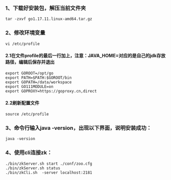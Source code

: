 ### 1、下载好安装包，解压当前文件夹

```
tar -zxvf go1.17.11.linux-amd64.tar.gz
```

### 2、修改环境变量

```
vi /etc/profile
```

####  2.1在文件profile的最后一行加上，注意：JAVA_HOME=对应的是自己的jdk存放路径，编辑后保存并退出

```
export GOROOT=/opt/go
export PATH=$PATH:$GOROOT/bin
export GOPATH=/data/workspace
export GO111MODULE=on
export GOPROXY=https://goproxy.cn,direct
```



#### 2.2刷新配置文件

```
source /etc/profile
```

 

### 3、命令行输入java -version，出现以下界面，说明安装成功：

```
java -version
```



### 4、使用cli连接zk：

```
./bin/zkServer.sh start ./conf/zoo.cfg
./bin/zkServer.sh status
./bin/zkCli.sh  -server localhost:2181

```

